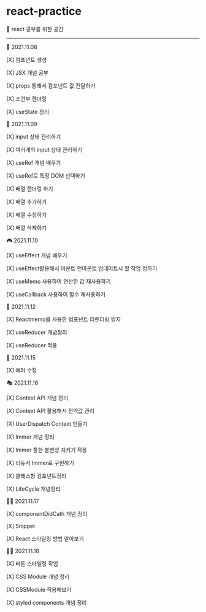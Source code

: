 # react-practice

📝 react 공부를 위한 공간

<hr>

🎉 2021.11.08

[X] 컴포넌트 생성

[X] JSX 개념 공부

[X] props 통해서 컴포넌트 값 전달하기

[X] 조건부 렌더링

[X] useState 정리

🎈 2021.11.09

[X] input 상태 관리하기

[X] 여러개의 input 상태 관리하기

[X] useRef 개념 배우기

[X] useRef로 특정 DOM 선택하기

[X] 배열 랜더링 하기

[X] 배열 추가하기

[X] 배열 수정하기

[X] 배열 삭제하기

🎮 2021.11.10

[X] useEffect 개념 배우기

[X] useEffect활용해서 마운트 언마운트 업데이트시 할 작업 정하기

[X] useMemo 사용하여 연산한 값 재사용하기

[X] useCallback 사용하여 함수 재사용하기

🎈 2021.11.12

[X] Reactmemo를 사용한 컴포넌트 리렌더링 방지

[X] useReducer 개념정리

[X] useReducer 적용

🎢 2021.11.15

[X] 에러 수정

🎭 2021.11.16

[X] Context API 개념 정리

[X] Context API 활용해서 전역값 관리

[X] UserDispatch Context 만들기

[X] Immer 개념 정리

[X] Immer 통한 불변성 지키기 적용

[X] 리듀서 Immer로 구현하기

[X] 클래스형 컴포넌트정리

[X] LifeCycle 개념정리

👩‍💻 2021.11.17

[X] componentDidCath 개념 정리

[X] Snippet

[X] React 스타일링 방법 알아보기

👨‍💻 2021.11.18

[X] 버튼 스타일링 작업

[X] CSS Module 개념 정리

[X] CSSModule 적용해보기

[X] styled components 개념 정리
